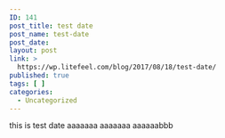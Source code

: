 ```yaml
---
ID: 141
post_title: test date
post_name: test-date
post_date: 
layout: post
link: >
  https://wp.litefeel.com/blog/2017/08/18/test-date/
published: true
tags: [ ]
categories:
  - Uncategorized
---
```

this is test date
aaaaaaa
aaaaaaa
aaaaaabbb
